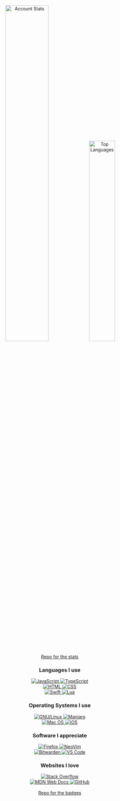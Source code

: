 <div align="center">
	<img alt="Account Stats" width="51.8%" src="https://github-readme-stats.vercel.app/api?username=RC-14&count_private=true&show_icons=true&bg_color=0d1117&text_color=c9d1d9&icon_color=1f6feb&hide_title=true&hide_border=true&disable_animations=true&cache_seconds=86400">
	<img alt="Top Languages" width="40%" src="https://github-readme-stats.vercel.app/api/top-langs/?username=anuraghazra&layout=compact&bg_color=0d1117&title_color=c9d1d9&text_color=c9d1d9&icon_color=1f6feb&hide_border=true&cache_seconds=86400">
	<br>
	<a href="https://github.com/anuraghazra/github-readme-stats">Repo for the stats</a>
</div>

<div align="center">
	<h3>Languages I use</h3>
	<a href="">
		<img alt="JavaScript" src="https://img.shields.io/badge/javascript-%23323330.svg?style=for-the-badge&logo=javascript&logoColor=%23F7DF1E">
	</a>
	<a href="">
		<img alt="TypeScript" src="https://img.shields.io/badge/typescript-%23007ACC.svg?style=for-the-badge&logo=typescript&logoColor=white">
	</a>
	<br>
	<a href="">
		<img alt="HTML" src="https://img.shields.io/badge/html5-%23E34F26.svg?style=for-the-badge&logo=html5&logoColor=white">
	</a>
	<a href="">
		<img alt="CSS" src="https://img.shields.io/badge/css3-%231572B6.svg?style=for-the-badge&logo=css3&logoColor=white">
	</a>
	<br>
	<a href="">
		<img alt="Swift" src="https://img.shields.io/badge/swift-F54A2A?style=for-the-badge&logo=swift&logoColor=white">
	</a>
	<a href="">
		<img alt="Lua" src="https://img.shields.io/badge/lua-%232C2D72.svg?style=for-the-badge&logo=lua&logoColor=white">
	</a>
	<br>
	<h3>Operating Systems I use</h3>
	<a href="https://kernel.org/">
		<img alt="GNU/Linux" src="https://img.shields.io/static/v1?style=for-the-badge&logo=linux&logoColor=black&color=fcc624&label&message=GNU%2FLinux">
	</a>
	<a href="https://manjaro.org/">
		<img alt="Manjaro" src="https://img.shields.io/badge/Manjaro-35BF5C?style=for-the-badge&logo=Manjaro&logoColor=white">
	</a>
	<br>
	<a href="#">
		<img alt="Mac OS" src="https://img.shields.io/static/v1?style=for-the-badge&logo=apple&logoColor=cfcfcf&color=131313&label&message=Mac%20OS">
	</a>
	<a href="#">
		<img alt="iOS" src="https://img.shields.io/badge/iOS-000000?style=for-the-badge&logo=ios&logoColor=cfcfc&color=131313">
	</a>
	<br>
	<h3>Software I appreciate</h3>
	<a href="">
		<img alt="Firefox" src="https://img.shields.io/badge/Firefox-FF7139?style=for-the-badge&logo=Firefox-Browser&logoColor=white">
	</a>
	<a href="">
		<img alt="NeoVim" src="https://img.shields.io/badge/NeoVim-%2357A143.svg?&style=for-the-badge&logo=neovim&logoColor=white">
	</a>
	<br>
	<a href="">
		<img alt="Bitwarden" src="https://img.shields.io/badge/bitwarden-%23175DDC.svg?style=for-the-badge&logo=bitwarden&logoColor=white">
	</a>
	<a href="">
		<img alt="VS Code" src="https://img.shields.io/static/v1?style=for-the-badge&logo=visual-studio-code&logoColor=white&color=0078d7&label=&message=VS%20Code">
	</a>
	<br>
	<h3>Websites I love</h3>
	<a href="https://stackoverflow.com/">
		<img alt="Stack Overflow" src="https://img.shields.io/badge/-Stackoverflow-FE7A16?style=for-the-badge&logo=stack-overflow&logoColor=white">
	</a>
	<br>
	<a href="https://developer.mozilla.org/">
		<img alt="MDN Web Docs" src="https://img.shields.io/badge/MDN_Web_Docs-black?style=for-the-badge&logo=mdnwebdocs&logoColor=white">
	</a>
	<a href="https://www.github.com/">
		<img alt="GitHub" src="https://img.shields.io/badge/github-%23121011.svg?style=for-the-badge&logo=github&logoColor=f0f6fc&color=161b22">
	</a>
	<br>
	<br>
	<a href="https://github.com/Ileriayo/markdown-badges">Repo for the badges</a>
</div>
